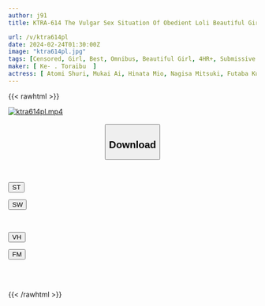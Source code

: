 ```yaml
---
author: j91
title: KTRA-614 The Vulgar Sex Situation Of Obedient Loli Beautiful Girls! ! 4 Hours

url: /v/ktra614pl
date: 2024-02-24T01:30:00Z
image: "ktra614pl.jpg"
tags: [Censored, Girl, Best, Omnibus, Beautiful Girl, 4HR+, Submissive Woman	]
maker: [ Ke- . Toraibu  ]
actress: [ Atomi Shuri, Mukai Ai, Hinata Mio, Nagisa Mitsuki, Futaba Kurumi ]
---
```



{{< rawhtml >}}

<div class="video" data-videoid="OAAbxxgA43uZjvk">
    <a href="javascript:;">
        <img src="/v/ktra614pl/ktra614pl.jpg" width="WIDTH" height="HEIGHT" alt="ktra614pl.mp4" loading="lazy">
    </a>
</div>

<script type="text/javascript" src="https://j91.asia/asset/on-demand-st.js"></script>

<br>
  <link rel="stylesheet" href="https://j91.asia/asset/bs5.css">
  
  <center>
  <button class="btn btn-primary" type="button" data-bs-toggle="collapse" data-bs-target=".multi-collapse" aria-expanded="false" aria-controls="multiCollapseExample1 multiCollapseExample2"><h2>Download</h2></button></center>
</p>
<div class="row">
  <div class="col">
    <div class="collapse multi-collapse" id="multiCollapseExample1">
      <div class="card card-body">
	      	      <br>
<div class="buttons">  
<p><a href="https://streamtape.to/v/OAAbxxgA43uZjvk" target="_blank"><button class="btn-hover color-3"><i class="fa fa-download"></i> ST</button></a></p>
<p><a href="https://cdnwish.com/ojt0st2i7y42" target="_blank"><button class="btn-hover color-2"><i class="fa fa-download"></i> SW</button></a></p></div>
    </div>
  </div>
</div>
  <div class="col">
    <div class="collapse multi-collapse" id="multiCollapseExample2">
      <div class="card card-body">
	      <br>
<div class="buttons">
<p><a href="javascript:;"><button class="btn-hover color-9"><i class="fa fa-download"></i> VH</button></a></p>
<p><a href="javascript:;"><button class="btn-hover color-8"><i class="fa fa-download"></i> FM</button></a></p></div>
<br><br>
      </div>
    </div>
  </div>
</div>

{{< /rawhtml >}}